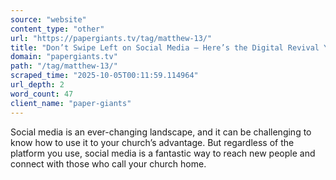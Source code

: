 ```yaml
---
source: "website"
content_type: "other"
url: "https://papergiants.tv/tag/matthew-13/"
title: "Don’t Swipe Left on Social Media – Here’s the Digital Revival You Need!"
domain: "papergiants.tv"
path: "/tag/matthew-13/"
scraped_time: "2025-10-05T00:11:59.114964"
url_depth: 2
word_count: 47
client_name: "paper-giants"
---
```


Social media is an ever-changing landscape, and it can be challenging to know how to use it to your church’s advantage. But regardless of the platform you use, social media is a fantastic way to reach new people and connect with those who call your church home.